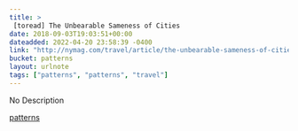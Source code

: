 ```yaml
---
title: > 
 [toread] The Unbearable Sameness of Cities
date: 2018-09-03T19:03:51+00:00
dateadded: 2022-04-20 23:58:39 -0400
link: "http://nymag.com/travel/article/the-unbearable-sameness-of-cities.html"
bucket: patterns
layout: urlnote
tags: ["patterns", "patterns", "travel"]
--- 
```

No Description
 <!-- end excerpt --> 
<div class='bucket'><a class='internal-link' href='/buckets/patterns'>patterns</a></div> 
